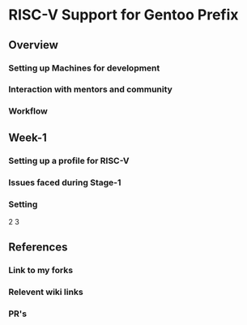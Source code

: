 # RISC-V Support for Gentoo Prefix

## Overview

### Setting up Machines for development

### Interaction with mentors and community

### Workflow

## Week-1

### Setting up a profile for RISC-V

### Issues faced during Stage-1

### Setting
2
3
## References
### Link to my forks
### Relevent wiki links
###
### PR's